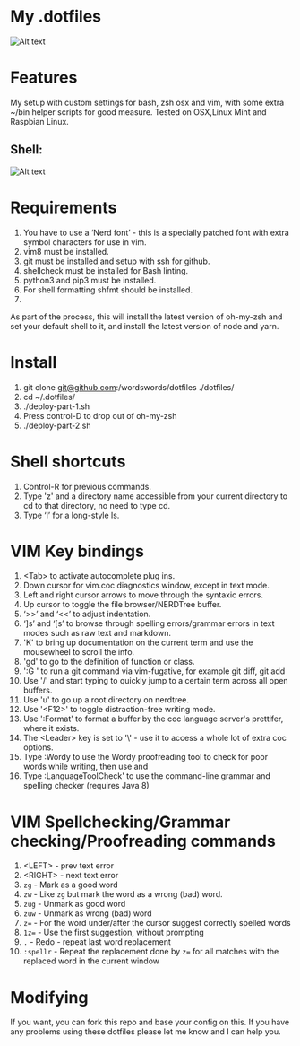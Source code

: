 # My .dotfiles

![Alt text](https://i.imgur.com/UNar5Rm.png "VIM setup")

# Features

My setup with custom settings for bash, zsh osx and vim, with some extra ~/bin helper scripts for good measure. Tested on OSX,Linux Mint and Raspbian Linux.

## Shell:

![Alt text](https://i.imgur.com/IN1SwL7.png "My zsh setup")


# Requirements

1. You have to use a ‘Nerd font’ - this is a specially patched font with extra symbol characters for use in vim.
2. vim8 must be installed.
3. git must be installed and setup with ssh for github.
4. shellcheck must be installed for Bash linting.
5. python3 and pip3 must be installed.
6. For shell formatting shfmt should be installed.
7. 
As part of the process, this will install the latest version of oh-my-zsh and set your default shell to it, and install
the latest version of node and yarn.

# Install

1. git clone git@github.com:/wordswords/dotfiles ./dotfiles/
2. cd ~/.dotfiles/
3. ./deploy-part-1.sh
4. Press control-D to drop out of oh-my-zsh
5. ./deploy-part-2.sh

# Shell shortcuts

1. Control-R for previous commands.
2. Type 'z' and a directory name accessible from your current directory to cd to that directory, no need to type cd.
3. Type ‘l’ for a long-style ls.

# VIM Key bindings

1. &lt;Tab&gt; to activate autocomplete plug ins.
2. Down cursor for vim.coc diagnostics window, except in text mode.
3. Left and right cursor arrows to move through the syntaxic errors.
4. Up cursor to toggle the file browser/NERDTree buffer.
5. ‘&gt;&gt;’ and ‘&lt;&lt;’ to adjust indentation.
6. ‘]s’ and ‘\[s’ to browse through spelling errors/grammar errors in text modes such as raw text and markdown.
7. 'K' to bring up documentation on the current term and use the mousewheel to scroll the info.
8. 'gd' to go to the definition of function or class.
9. ':G <git command>' to run a git command via vim-fugative, for example git diff, git add
10. Use '/' and start typing to quickly jump to a certain term across all open buffers.
11. Use 'u' to go up a root directory on nerdtree.
12. Use '&lt;F12&gt;' to toggle distraction-free writing mode.
13. Use ':Format' to format a buffer by the coc language server's prettifer, where it exists.
14. The &lt;Leader&gt; key is set to '\\' - use it to access a whole lot of extra coc options.
15. Type :Wordy<space><tab> to use the Wordy proofreading tool to check for poor words while writing, then use <LEFT> and <RIGHT>
16. Type :LanguageToolCheck' to use the command-line grammar and spelling checker (requires Java 8)

# VIM Spellchecking/Grammar checking/Proofreading commands

1. &lt;LEFT&gt;       - prev text error
2. &lt;RIGHT&gt;      - next text error
3. `zg`			 - Mark as a good word
4. `zw`			 - Like `zg` but mark the word as a wrong (bad) word.
5. `zug`         - Unmark as good word
6. `zuw`         - Unmark as wrong (bad) word 
7. `z=`			 - For the word under/after the cursor suggest correctly spelled words
8. `1z=`		 - Use the first suggestion, without prompting
9. `.`           - Redo - repeat last word replacement
10. `:spellr`    - Repeat the replacement done by `z=` for all matches with the replaced 
word in the current window

# Modifying

If you want, you can fork this repo and base your config on this. If you have any problems using these dotfiles please let me know and I can help you.

